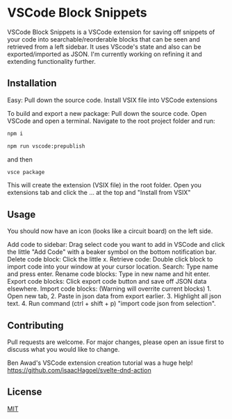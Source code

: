 
# VSCode Block Snippets

VSCode Block Snippets is a VSCode extension for saving off snippets of your code into searchable/reorderable blocks that can be seen and retrieved from a left sidebar. It uses VScode's state and also can be exported/imported as JSON. I'm currently working on refining it and extending functionality further.

## Installation

Easy: Pull down the source code. Install VSIX file into VSCode extensions

To build and export a new package:
Pull down the source code.
Open VSCode and open a terminal.
Navigate to the root project folder and run:

```bash
npm i
```

```bash
npm run vscode:prepublish
```
and then
```bash
vsce package
```

This will create the extension (VSIX file) in the root folder. 
Open you extensions tab and click the ... at the top and "Install from VSIX"

## Usage
You should now have an icon (looks like a circuit board) on the left side.

Add code to sidebar: Drag select code you want to add in VSCode and click the little "Add Code" with a beaker symbol on the bottom notification bar.
Delete code block: Click the little x.
Retrieve code: Double click block to import code into your window at your cursor location.
Search: Type name and press enter.
Rename code blocks: Type in new name and hit enter.
Export code blocks: Click export code button and save off JSON data elsewhere.
Import code blocks: (Warning will overrite current blocks) 1. Open new tab, 2. Paste in json data from export earlier. 3. Highlight all json text. 4. Run command (ctrl + shift + p) "import code json from selection".

## Contributing
Pull requests are welcome. For major changes, please open an issue first to discuss what you would like to change.

Ben Awad's VSCode extension creation tutorial was a huge help!
https://github.com/isaacHagoel/svelte-dnd-action

## License
[MIT](https://choosealicense.com/licenses/mit/)